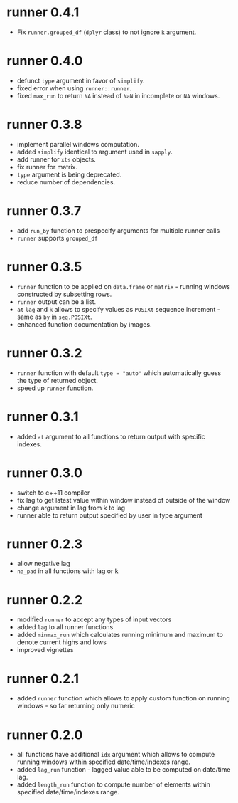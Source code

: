 # runner 0.4.1
* Fix `runner.grouped_df` (`dplyr` class) to not ignore `k` argument.

# runner 0.4.0
* defunct `type` argument in favor of `simplify`.
* fixed error when using `runner::runner`.
* fixed `max_run` to return `NA` instead of `NaN` in incomplete or `NA` windows.

# runner 0.3.8
* implement parallel windows computation.
* added `simplify` identical to argument used in `sapply`.
* add runner for `xts` objects.
* fix runner for matrix.
* `type` argument is being deprecated.
* reduce number of dependencies.

# runner 0.3.7
* add `run_by` function to prespecify arguments for multiple runner calls
* `runner` supports `grouped_df`

# runner 0.3.5
* `runner` function to be applied on `data.frame` or `matrix` - running windows
constructed by subsetting rows.
* `runner` output can be a list.
* `at` `lag` and `k` allows to specify values as `POSIXt` sequence increment - 
same as `by` in `seq.POSIXt`.
* enhanced function documentation by images.

# runner 0.3.2
* `runner` function with default `type = "auto"` which automatically guess the type
of returned object.
* speed up `runner` function.

# runner 0.3.1

* added `at` argument to all functions to return output with specific indexes.

# runner 0.3.0

* switch to c++11 compiler
* fix lag to get latest value within window instead of outside of the window
* change argument in lag from k to lag
* runner able to return output specified by user in type argument

# runner 0.2.3

* allow negative lag
* `na_pad` in all functions with lag or k

# runner 0.2.2

* modified `runner` to accept any types of input vectors 
* added `lag` to all runner functions
* added `minmax_run` which calculates running minimum and maximum to denote current highs and lows
* improved vignettes

# runner 0.2.1
* added `runner` function which allows to apply custom function on running windows - so far returning only numeric

# runner 0.2.0

* all functions have additional `idx` argument which allows to compute running windows within specified date/time/indexes range.
* added `lag_run` function - lagged value able to be computed on date/time lag.
* added `length_run` function to compute number of elements within specified date/time/indexes range.
